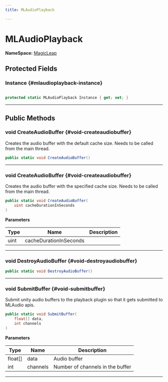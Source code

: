 ```yaml
---
title: MLAudioPlayback

---
```


# MLAudioPlayback



**NameSpace:** 
[MagicLeap](/versioned_docs/version-02-Aug-2023/unity-api/api/UnityEngine.XR.MagicLeap/UnityEngine.XR.MagicLeap.md) 








## Protected Fields

### Instance {#mlaudioplayback-instance}

```csharp

protected static MLAudioPlayback Instance { get; set; }

```






-----------

## Public Methods

### void CreateAudioBuffer {#void-createaudiobuffer}

Creates the audio buffer with the default cache size. Needs to be called from the main thread. 

```csharp
public static void CreateAudioBuffer()
```






-----------

### void CreateAudioBuffer {#void-createaudiobuffer}

Creates the audio buffer with the specified cache size. Needs to be called from the main thread. 

```csharp
public static void CreateAudioBuffer(
    uint cacheDurationInSeconds
)
```


**Parameters**

| Type | Name  | Description  | 
|--|--|--|
| uint |cacheDurationInSeconds||






-----------

### void DestroyAudioBuffer {#void-destroyaudiobuffer}

```csharp
public static void DestroyAudioBuffer()
```






-----------

### void SubmitBuffer {#void-submitbuffer}

Submit unity audio buffers to the playback plugin so that it gets submitted to MLAudio apis. 

```csharp
public static void SubmitBuffer(
    float[] data,
    int channels
)
```


**Parameters**

| Type | Name  | Description  | 
|--|--|--|
| float[] |data|Audio buffer|
| int |channels|Number of channels in the buffer|






-----------


